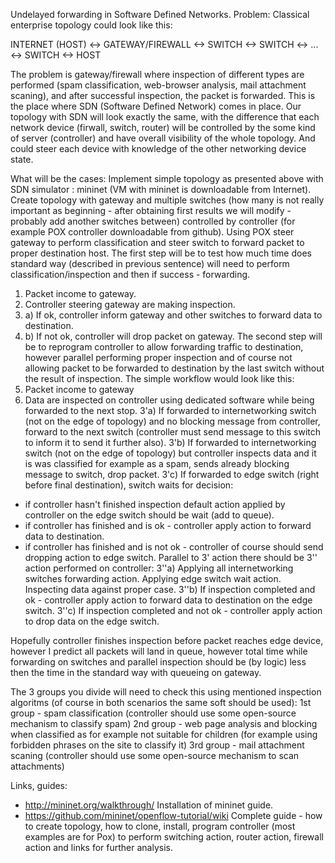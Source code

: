 Undelayed forwarding in Software Defined Networks.
Problem:
Classical enterprise topology could look like this:

INTERNET (HOST) <-> GATEWAY/FIREWALL <-> SWITCH <-> SWITCH <-> ... <-> SWITCH <-> HOST

The problem is gateway/firewall where inspection of different types are performed (spam classification, web-browser analysis, mail attachment scaning), and after successful inspection, the packet is forwarded.
This is the place where SDN (Software Defined Network) comes in place. Our topology with SDN will look exactly the same, with the difference that each network device (firwall, switch, router) will be controlled by the some kind of server (controller) and have overall visibility of the whole topology. And could steer each device with knowledge of the other networking device state.

What will be the cases:
Implement simple topology as presented above with SDN simulator : mininet (VM with mininet is downloadable from Internet).
Create topology with gateway and multiple switches  (how many is not really important as beginning - after obtaining first results we will modify - probably add another switches between) controlled by controller (for example POX controller downloadable from github). Using POX steer gateway to perform classification and steer switch to forward packet to proper destination host.
The first step will be to test how much time does standard way (described in previous sentence) will need to perform classification/inspection and then if success - forwarding.
1. Packet income to gateway.
2. Controller steering gateway are making inspection.
3. a) If ok, controller inform gateway and other switches to forward data to destination.
3. b) If not ok, controller will drop packet on gateway.
The second step will be to reprogram controller to allow forwarding traffic to destination, however parallel performing proper inspection and of course not allowing packet to be forwarded to destination by the last switch without the result of inspection. The simple workflow would look like this:
1. Packet income to gateway
2. Data are inspected on controller using dedicated software while being forwarded to the next stop.
3'a) If forwarded to internetworking switch (not on the edge of topology) and no blocking message from controller, forward to the next switch (controller must send message to this switch to inform it to send it further also).
3'b) If forwarded to internetworking switch (not on the edge of topology) but controller inspects data and it is was classified for example as a spam, sends already blocking message to switch, drop packet.
3'c) If forwarded to edge switch (right before final destination), switch waits for decision:
 - if controller hasn't finished inspection default action applied by controller on the edge switch should be wait (add to queue).
 - if controller has finished and is ok - controller apply action to forward data to destination.
 - if controller has finished and is not ok - controller of course should send dropping action to edge switch.
Parallel to 3' action there should be 3'' action performed on controller:
3''a) Applying all internetworking switches forwarding action. Applying edge switch wait action. Inspecting data against proper case.
3''b) If inspection completed and ok - controller apply action to forward data to destination on the edge switch.
3''c) If inspection completed and not ok - controller apply action to drop data on the edge switch.

Hopefully controller finishes inspection before packet reaches edge device, however I predict all packets will land in queue, however total time while forwarding on switches and parallel inspection should be (by logic) less then the time in the standard way with queueing on gateway.

The 3 groups you divide will need to check this using mentioned inspection algoritms (of course in both scenarios the same soft should be used):
1st group - spam classification (controller should use some open-source mechanism to classify spam)
2nd group - web page analysis and blocking when classified as for example not suitable for children (for example using forbidden phrases on the site to classify it)
3rd group - mail attachment scaning (controller should use some open-source mechanism to scan attachments)

Links, guides:
- http://mininet.org/walkthrough/ Installation of mininet guide.
- https://github.com/mininet/openflow-tutorial/wiki Complete guide - how to create topology, how to clone, install, program controller (most examples are for Pox) to perform switching action, router action, firewall action and links for further analysis.
